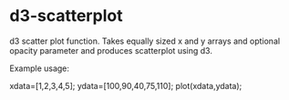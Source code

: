 d3-scatterplot
==============

d3 scatter plot function. Takes equally sized x and y arrays and optional opacity parameter and produces scatterplot using d3.

Example usage:

xdata=[1,2,3,4,5];
ydata=[100,90,40,75,110];
plot(xdata,ydata);
